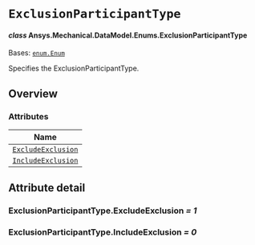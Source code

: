 # `ExclusionParticipantType`

<a id="ansys.mechanical.stubs.v242.Ansys.Mechanical.DataModel.Enums.ExclusionParticipantType"></a>

#### *class* Ansys.Mechanical.DataModel.Enums.ExclusionParticipantType

Bases: [`enum.Enum`](https://docs.python.org/3/library/enum.html#enum.Enum)

Specifies the ExclusionParticipantType.

<!-- !! processed by numpydoc !! -->

<a id="overview"></a>

## Overview

### Attributes

| Name |
| ---------------------------------------------------------------------------------------------------------------------------------------------------- |
| [`ExcludeExclusion`](#ExclusionParticipantType.ExcludeExclusion) |
| [`IncludeExclusion`](#ExclusionParticipantType.IncludeExclusion) |

<a id="attribute-detail"></a>

## Attribute detail

<a id="ExclusionParticipantType.ExcludeExclusion"></a>

### ExclusionParticipantType.ExcludeExclusion *= 1*

<a id="ExclusionParticipantType.IncludeExclusion"></a>

### ExclusionParticipantType.IncludeExclusion *= 0*


